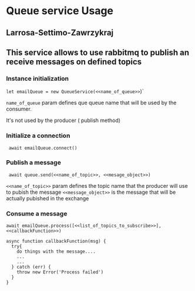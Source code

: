 # Queue service Usage
## Larrosa-Settimo-Zawrzykraj


## This service allows to use rabbitmq to publish an receive messages on defined topics


### Instance initialization

`let emailQueue = new QueueService(<<name_of_queue>>`)`

`name_of_queue` param defines que queue name that will be used by the consumer. 

It's not used by the producer ( publish method)


### Initialize a connection
``` await emailQueue.connect()```

### Publish a message
``` await queue.send(<<name_of_topic>>, <<mesage_object>>)```

`<<name_of_topic>>` param defines the topic name that the producer will use to pubish the message
`<<message_object>>` is the message that will be actually pubished in the exchange


### Consume a message
``await emailQueue.process([<<list_of_topics_to_subscribe>>], <<callbackFunction>>)``

``` 
async function callbackFunction(msg) {
  try{
    do things with the message....
    ...
    ...
  } catch (err) {
    throw new Error('Process failed')
  }
}
```
